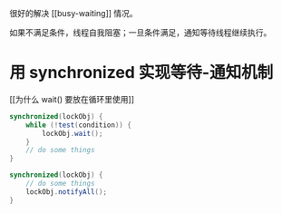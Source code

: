 很好的解决 [[busy-waiting]] 情况。

如果不满足条件，线程自我阻塞；一旦条件满足，通知等待线程继续执行。

# 用 synchronized 实现等待-通知机制

[[为什么 wait() 要放在循环里使用]]

```java
synchronized(lockObj) {
    while (!test(condition)) {
        lockObj.wait();
    }
    // do some things
}

synchronized(lockObj) {
    // do some things
    lockObj.notifyAll();
}
```
